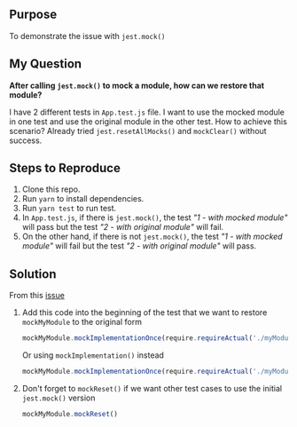 ## Purpose

To demonstrate the issue with `jest.mock()`

## My Question

**After calling `jest.mock()` to mock a module, how can we restore that module?**

I have 2 different tests in `App.test.js` file. I want to use the mocked module in one test and use the original module in the other test. How to achieve this scenario? Already tried `jest.resetAllMocks()` and `mockClear()` without success.

## Steps to Reproduce

1. Clone this repo.
2. Run `yarn` to install dependencies.
3. Run `yarn test` to run test.
4. In `App.test.js`, if there is `jest.mock()`, the test _"1 - with mocked module"_ will pass but the test _"2 - with original module"_ will fail.
5. On the other hand, if there is not `jest.mock()`, the test _"1 - with mocked module"_ will fail but the test _"2 - with original module"_ will pass.

## Solution

From this [issue](https://github.com/facebook/jest/issues/2649#issuecomment-360467278)

1. Add this code into the beginning of the test that we want to restore `mockMyModule` to the original form

   ```javascript
   mockMyModule.mockImplementationOnce(require.requireActual('./myModule').myModule)
   ```

   Or using `mockImplementation()` instead

   ```javascript
   mockMyModule.mockImplementationOnce(require.requireActual('./myModule').myModule)
   ```

2. Don't forget to `mockReset()` if we want other test cases to use the initial `jest.mock()` version
   ```javascript
   mockMyModule.mockReset()
   ```
